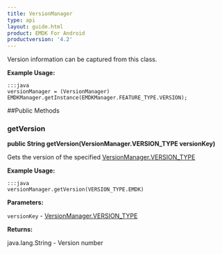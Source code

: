 ```yaml
---
title: VersionManager
type: api
layout: guide.html
product: EMDK For Android
productversion: '4.2'
---
```



Version information can be captured from this class.
 
 

**Example Usage:**
	
	:::java	
	versionManager = (VersionManager) EMDKManager.getInstance(EMDKManager.FEATURE_TYPE.VERSION);


##Public Methods

### getVersion

**public String getVersion(VersionManager.VERSION_TYPE versionKey)**

Gets the version of the specified [ VersionManager.VERSION_TYPE](../VersionManager-VERSION_TYPE)
 
  

**Example Usage:**
	
	:::java	
	versionManager.getVersion(VERSION_TYPE.EMDK)


**Parameters:**

`versionKey` - [ VersionManager.VERSION_TYPE](../VersionManager-VERSION_TYPE)

**Returns:**

java.lang.String - Version number

